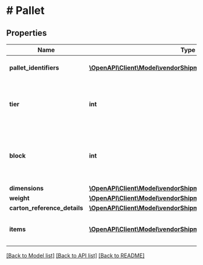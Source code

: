 # # Pallet

## Properties

Name | Type | Description | Notes
------------ | ------------- | ------------- | -------------
**pallet_identifiers** | [**\OpenAPI\Client\Model\vendorShipments\ContainerIdentification[]**](ContainerIdentification.md) | A list of pallet identifiers. |
**tier** | **int** | Number of layers per pallet. Only applicable to container type Pallet. | [optional]
**block** | **int** | Number of cartons per layer on the pallet. Only applicable to container type Pallet. | [optional]
**dimensions** | [**\OpenAPI\Client\Model\vendorShipments\Dimensions**](Dimensions.md) |  | [optional]
**weight** | [**\OpenAPI\Client\Model\vendorShipments\Weight**](Weight.md) |  | [optional]
**carton_reference_details** | [**\OpenAPI\Client\Model\vendorShipments\CartonReferenceDetails**](CartonReferenceDetails.md) |  | [optional]
**items** | [**\OpenAPI\Client\Model\vendorShipments\ContainerItem[]**](ContainerItem.md) | A list of container item details. | [optional]

[[Back to Model list]](../../README.md#models) [[Back to API list]](../../README.md#endpoints) [[Back to README]](../../README.md)

